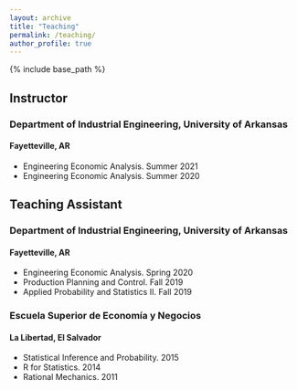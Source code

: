 ```yaml
---
layout: archive
title: "Teaching"
permalink: /teaching/
author_profile: true
---
```


{% include base_path %}

<!--
{% for post in site.teaching reversed %}
  {% include archive-single.html %}
{% endfor %}
-->

## Instructor
### Department of Industrial Engineering, University of Arkansas
#### Fayetteville, AR
- 	Engineering Economic Analysis. Summer 2021
- 	Engineering Economic Analysis. Summer 2020

## Teaching Assistant
### Department of Industrial Engineering, University of Arkansas
#### Fayetteville, AR
- Engineering Economic Analysis. Spring 2020
- Production Planning and Control. Fall 2019
- Applied Probability and Statistics II. Fall 2019

### Escuela Superior de Economía y Negocios
#### La Libertad, El Salvador
- Statistical Inference and Probability. 2015
- R for Statistics. 2014
- Rational Mechanics. 2011